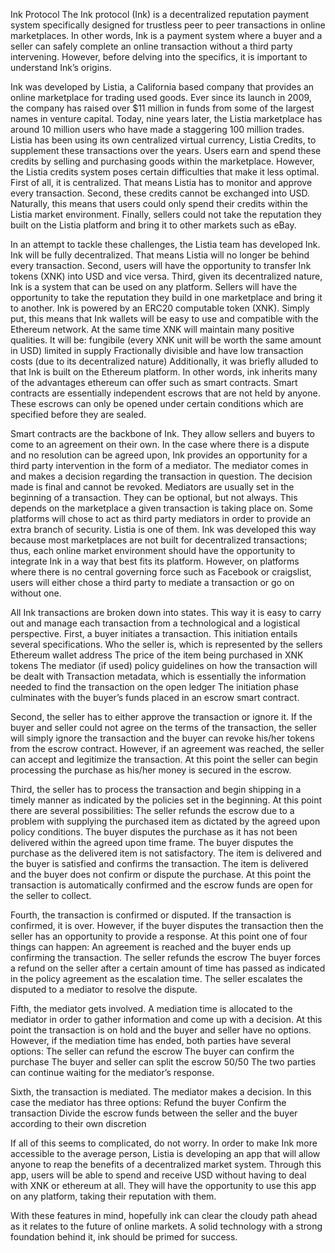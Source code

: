 Ink Protocol
The Ink protocol (Ink) is a decentralized reputation payment system specifically designed for trustless peer to peer transactions in online marketplaces. In other words, Ink is a payment system where a buyer and a seller can safely complete an online transaction without a third party intervening. However, before delving into the specifics, it is important to understand Ink’s origins.

Ink was developed by Listia, a California based company that provides an online marketplace for trading used goods. Ever since its launch in 2009, the company has raised over $11 million in funds from some of the largest names in venture capital. Today, nine years later, the Listia marketplace has around 10 million users who have made a staggering 100 million trades. Listia has been using its own centralized virtual currency, Listia Credits, to supplement these transactions over the years. Users earn and spend these credits by selling and purchasing goods within the marketplace. However, the Listia credits system poses certain difficulties that make it less optimal. First of all, it is centralized. That means Listia has to monitor and approve every transaction. Second, these credits cannot be exchanged into USD. Naturally, this means that users could only spend their credits within the Listia market environment. Finally, sellers could not take the reputation they built on the Listia platform and bring it to other markets such as eBay. 

In an attempt to tackle these challenges, the Listia team has developed Ink. Ink will be fully decentralized. That means Listia will no longer be behind every transaction. Second, users will have the opportunity to transfer Ink tokens (XNK) into USD and vice versa. Third, given its decentralized nature, Ink is a system that can be used on any platform. Sellers will have the opportunity to take the reputation they build in one marketplace and bring it to another. Ink is powered by an ERC20 computable token (XNK). Simply put, this means that Ink wallets will be easy to use and compatible with the Ethereum network. At the same time XNK will maintain many positive qualities. It will be:
fungibile  (every XNK unit will be worth the same amount in USD)
limited in supply
Fractionally divisible
and have low transaction costs (due to its decentralized nature)
Additionally, it was briefly alluded to that Ink is built on the Ethereum platform. In other words, ink inherits many of the advantages ethereum can offer such as smart contracts. Smart contracts are essentially independent escrows that are not held by anyone. These escrows can only be opened under certain conditions which are specified before they are sealed. 

Smart contracts are the backbone of Ink. They allow sellers and buyers to come to an agreement on their own. In the case where there is a dispute and no resolution can be agreed upon, Ink provides an opportunity for a third party intervention in the form of a mediator. The mediator comes in and makes a decision regarding the transaction in question. The decision made is final and cannot be revoked. Mediators are usually set in the beginning of a transaction. They can be optional, but not always. This depends on the marketplace a given transaction is taking place on. Some platforms will chose to act as third party mediators in order to provide an extra branch of security. Listia is one of them. Ink was developed this way because most marketplaces are not built for decentralized transactions; thus, each online market environment should have the opportunity to integrate Ink in a way that best fits its platform. However, on platforms where there is no central governing force such as Facebook or craigslist, users will either chose a third party to mediate a transaction or go on without one.

All Ink transactions are broken down into states. This way it is easy to carry out and manage each transaction from a technological and a logistical perspective. First, a buyer initiates a transaction. This initiation entails several specifications.
Who the seller is, which is represented by the sellers Ethereum wallet address
The price of the item being purchased in XNK tokens
The mediator (if used) 
policy guidelines on how the transaction will be dealt with
Transaction metadata, which is essentially the information needed to find the transaction on the open ledger
The initiation phase culminates with the buyer’s funds placed in an escrow smart contract. 

Second, the seller has to either approve the transaction or ignore it. If the buyer and seller could not agree on the terms of the transaction, the seller will simply ignore the transaction and the buyer can revoke his/her tokens from the escrow contract. However, if an agreement was reached, the seller can accept and legitimize the transaction. At this point the seller can begin processing the purchase as his/her money is secured in the escrow. 

Third, the seller has to process the transaction and begin shipping in a timely manner as indicated by the policies set in the beginning. At this point there are several possibilities:
The seller refunds the escrow due to a problem with supplying the purchased item as dictated by the agreed upon policy conditions.
The buyer disputes the purchase as it has not been delivered within the agreed upon time frame.
The buyer disputes the purchase as the delivered item is not satisfactory.
The item is delivered and the buyer is satisfied and confirms the transaction.
The item is delivered and the buyer does not confirm or dispute the purchase. At this point the transaction is automatically confirmed and the escrow funds are open for the seller to collect.

Fourth, the transaction is confirmed or disputed. If the transaction is confirmed, it is over. However, if the buyer disputes the transaction then the seller has an opportunity to provide a response. At this point one of four things can happen: 
An agreement is reached and the buyer ends up confirming the transaction.
The seller refunds the escrow
The buyer forces a refund on the seller after a certain amount of time has passed as indicated in the policy agreement as the escalation time.
The seller escalates the disputed to a mediator to resolve the dispute.

Fifth, the mediator gets involved. A mediation time is allocated to the mediator in order to gather information and come up with a decision. At this point the transaction is on hold and the buyer and seller have no options. However, if the mediation time has ended, both parties have several options:
The seller can refund the escrow 
The buyer can confirm the purchase 
The buyer and seller can split the escrow 50/50 
The two parties can continue waiting for the mediator’s response.

Sixth, the transaction is mediated. The mediator makes a decision. In this case the mediator has three options:
Refund the buyer
Confirm the transaction
Divide the escrow funds between the seller and the buyer according to their own discretion

If all of this seems to complicated, do not worry. In order to make Ink more accessible to the average person, Listia is developing an app that will allow anyone to reap the benefits of a decentralized market system. Through this app, users will be able to spend and receive USD without having to deal with XNK or ethereum at all. They will have the opportunity to use this app on any platform, taking their reputation with them. 

With these features in mind, hopefully ink can clear the cloudy path ahead as it relates to the future of online markets. A solid technology with a strong foundation behind it, ink should be primed for success. 
